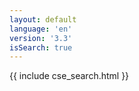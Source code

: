 ```yaml
---
layout: default
language: 'en'
version: '3.3'
isSearch: true
---
```

{{ include cse_search.html }}

